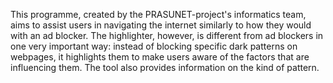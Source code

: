 This programme, created by the PRASUNET-project's informatics team, aims to assist users in navigating the internet similarly to how they would with an ad blocker. The highlighter, however, is different from ad blockers in one very important way: instead of blocking specific dark patterns on webpages, it highlights them to make users aware of the factors that are influencing them. The tool also provides information on the kind of pattern.
